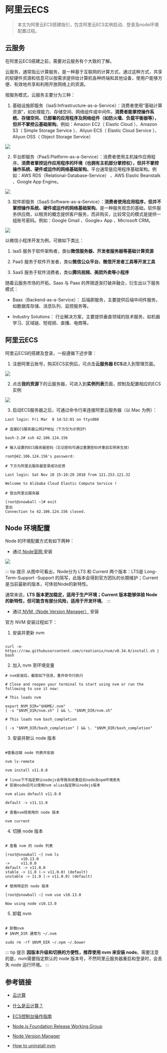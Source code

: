 # 阿里云ECS
  
> 本文为阿里云ECS搭建指引，包含阿里云ECS实例启动、登录及node环境配置过程。

## 云服务

在阿里云ECS搭建之前，需要对云服务有个大致的了解。

云服务，通常指云计算服务，是一种基于互联网的计算方式，通过这种方式，共享的软硬件资源和信息可以按需求提供给计算机各种终端和其他设备，使用户能够方便、有效地共享和利用开放网络上的资源。

按服务模式，云服务主要分为三种：

1. 基础设施即服务（IaaS:Infrastructure-as-a-Service）：消费者使用“基础计算资源”，如处理能力、存储空间、网络组件或中间件。**消费者能掌控操作系统、存储空间、已部署的应用程序及网络组件（如防火墙、负载平衡器等），但并不掌控云基础架构**。例如：Amazon EC2（ Elastic Cloud ）、Amazon S3（ Simple Storage Service ）、Aliyun ECS（ Elastic Cloud Service ）、Aliyun OSS（ Object Storage Service）

![](./img/cloud-computing-models_iaas.png)

2. 平台即服务（PaaS:Platform-as-a-Service）：消费者使用主机操作应用程序。**消费者掌控运作应用程序的环境（也拥有主机部分掌控权），但并不掌控操作系统、硬件或运作的网络基础架构**。平台通常是应用程序基础架构。例如：AWS RDS（Relational-Database-Service） 、AWS Elastic Beanstalk 、Google App Engine。

![](./img/cloud-computing-models_paas.png)

3. 软件即服务（SaaS:Software-as-a-Service）：**消费者使用应用程序，但并不掌控操作系统、硬件或运作的网络基础架构**。是一种服务观念的基础，软件服务供应商，以租赁的概念提供客户服务，而非购买，比较常见的模式是提供一组账号密码。例如：Google Gmail 、Google+ App 、Microsoft CRM。

![](./img/cloud-computing-models_saas.png)

以微信小程序开发为例，可做如下类比：

1. IaaS 服务于软件架构者，类似**微信服务器、开发者服务器等基础计算资源**

2. PaaS 服务于软件开发者，类似**微信公众平台、微信开发者工具等开发工具**

3. SaaS 服务于软件消费者，类似**腾讯视频、美团外卖等小程序**

随着云服务市场的开拓，Saas 与 Paas 的界限逐渐打破并融合，衍生出以下服务模式：

- Baas（Backend-as-a-Service）： 后端即服务，主要提供后端中间件服务，如数据库存储、消息队列、监控服务等。

- Industry Solutions： 行业解决方案，主要提供垂直领域的技术服务，如机器学习、区域链、短视频、直播、电商等。

## 阿里云ECS

阿里云ECS的搭建及登录，一般遵循下述步骤：

1. 注册阿里云账号，购买ECS实例后，可点击**云服务器 ECS**进入到管理页面。

![](./img/cloud_1.png)

2. 点击**我的资源**下的云服务器，可进入到**实例列表**页面，控制及配置相应的ECS实例

![](./img/cloud_2.png)

3. 启动ECS服务器之后，可通过命令行来连接阿里云服务器（以 Mac 为例）：

```shell
Last login: Fri Mar  8 14:52:01 on ttys008

# 连接ECS服务器公网IP地址（下方仅为示例IP）

bash-3.2# ssh 42.106.124.156

# 输入设置的ECS服务器密码（忘记密码可通过重置密码并重启实例来生效）

root@42.106.124.156's password: 

# 下方为阿里云服务器登录成功反馈

Last login: Sat Nov 10 15:10:20 2018 from 121.253.121.32

Welcome to Alibaba Cloud Elastic Compute Service !

# 登出阿里云服务器

[root@snowball ~]# exit
登出
Connection to 42.106.124.156 closed.

```


## Node 环境配置

Node 的环境配置方式有如下两种：

- 通过[ Node官网 ](https://nodejs.org/en/)安装 

![](./img/cloud_3.png) 

::: tip  提示
从图中可看出，Node分为 LTS 和 Current 两个版本：LTS是 Long-Term-Support -Support 的简写，此版本会得到官方团队的长期维护；Current 是当前最新的版本，可体验Node的新特性。

通常来说，**LTS 版本更加稳定，适用于生产环境；Current 版本能够体验 Node 的新特性，但可能含有部分风险，适用于开发环境**。
:::

- 通过[ NVM（Node Version Manager）](https://github.com/creationix/nvm) 安装

官方 NVM 安装过程如下：

1. 安装并更新 nvm

```shell

curl -o- https://raw.githubusercontent.com/creationix/nvm/v0.34.0/install.sh | bash

```

2. 加入 nvm 至环境变量

```shell
# nvm安装后，截取如下信息，重开命令行执行

# Close and reopen your terminal to start using nvm or run the following to use it now:

# This loads nvm

export NVM_DIR="$HOME/.nvm"
[ -s "$NVM_DIR/nvm.sh" ] && \. "$NVM_DIR/nvm.sh"

# This loads nvm bash_completion

[ -s "$NVM_DIR/bash_completion" ] && \. "$NVM_DIR/bash_completion" 

```

3. 安装并默认 node 版本

```shell

#查看远端 node 列表并安装

nvm ls-remote

nvm install v11.0.0

# linux下不指定默认nodejs会导致系统重启后node及npm环境丢失
# 安装node后可以使用nvm alias指定默认nodejs版本

nvm alias default v11.0.0

default -> v11.11.0

# 查看nvm现使用的 node 版本

nvm current

```

4. 切换 node 版本


```shell

# 查看 nvm 的 node 列表

[root@snowball ~] nvm ls
       v10.13.0
->     v11.0.0
default -> v11.0.0
stable -> 11.0 (-> v11.0.0) (default)
unstable -> 11.0 (-> v11.0.0) (default)

# 使用特定的 node 版本

[root@snowball ~] nvm use v10.13.0

Now using node v10.13.0

```

5. 卸载 nvm

```shell

# 卸载nvm
# $NVM_DIR 通常为 ~/.nvm

sudo rm -rf $NVM_DIR ~/.npm ~/.bower

```

::: tip  提示
**因版本升级和切换的方便性，推荐使用 nvm 来安装 node**。需要注意的是，nvm需要指定默认的 node 版本号，不然阿里云服务器重启和登录时，会丢失 node 运行环境。
:::

## 参考链接

- [云计算](https://zh.wikipedia.org/wiki/%E9%9B%B2%E7%AB%AF%E9%81%8B%E7%AE%97)

- [什么是云计算？](https://aws.amazon.com/cn/what-is-cloud-computing/)

- [ ECS控制台操作指南 ](https://help.aliyun.com/document_detail/25429.html?spm=5176.2020520101.105.d25429.b3c94df5oJB49A)

- [Node.js Foundation Release Working Group](https://github.com/nodejs/Release)

- [Node Version Manager](https://github.com/creationix/nvm)

- [How to uninstall nvm](https://github.com/creationix/nvm/issues/298)




